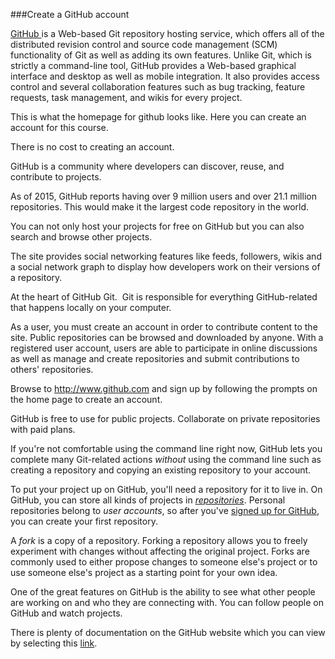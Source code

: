 ###Create a GitHub account
<p><a id="" class="" title="" href="http://www.github.com" target="">GitHub </a>is a Web-based Git repository hosting service, which offers all of the distributed revision control and source code management (SCM) functionality of Git as well as adding its own features. Unlike Git, which is strictly a command-line tool, GitHub provides a Web-based graphical interface and desktop as well as mobile integration. It also provides access control and several collaboration features such as bug tracking, feature requests, task management, and wikis for every project.</p>
<p>This is what the homepage for github looks like. Here you can create an account for this course.</p>
<p>There is no cost to creating an account.</p>
<p>GitHub is a community where developers can discover, reuse, and contribute to projects.</p>
<p>As of 2015, GitHub reports having over 9 million users and over 21.1 million repositories. This would make it the largest code repository in the world.</p>
<p>You can not only host your projects for free on GitHub but you can also search and browse other projects.</p>
<p>The site provides social networking features like feeds, followers, wikis and a social network graph to display how developers work on their versions of a repository.</p>
<p>At the heart of GitHub Git.&nbsp; Git is responsible for everything GitHub-related that happens locally on your computer.</p>
<p>As a user, you must create an account in order to contribute content to the site. Public repositories can be browsed and downloaded by anyone. With a registered user account, users are able to participate in online discussions as well as manage and create repositories and submit contributions to others' repositories.</p>
<p>Browse to <a href="http://www.github.com/">http://www.github.com</a> and sign up by following the prompts on the home page to create an account.</p>
<p>GitHub is free to use for public projects. Collaborate on private repositories with paid plans.</p>
<p>If you're not comfortable using the command line right now, GitHub lets you complete many Git-related actions&nbsp;<i>without</i>&nbsp;using the command line such as creating a repository and copying an existing repository to your account.</p>
<p>To put your project up on GitHub, you'll need a repository for it to live in. On GitHub, you can store all kinds of projects in&nbsp;<i><a href="https://help.github.com/articles/github-glossary">repositories</a></i>. Personal repositories belong to&nbsp;<i>user accounts</i>, so after you've&nbsp;<a href="https://help.github.com/articles/signing-up-for-a-new-github-account">signed up for GitHub</a>, you can create your first repository.</p>
<p>A&nbsp;<i>fork</i>&nbsp;is a copy of a repository. Forking a repository allows you to freely experiment with changes without affecting the original project. Forks are commonly used to either propose changes to someone else's project or to use someone else's project as a starting point for your own idea.</p>
<p>One of the great features on GitHub is the ability to see what other people are working on and who they are connecting with. You can follow people on GitHub and watch projects.</p>
<p>There is plenty of documentation on the GitHub website which you can view by selecting this <a id="" class="" title="" href="https://help.github.com/categories/setup/" target="">link</a>.&nbsp;</p>
<p>&nbsp;</p>